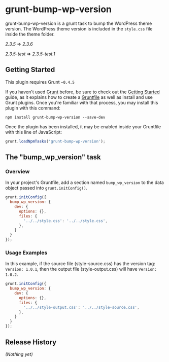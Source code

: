 # grunt-bump-wp-version

grunt-bump-wp-version is a grunt task to bump the WordPress theme version. The WordPress theme version is included in the `style.css` file inside the theme folder.

*2.3.5* => *2.3.6*

*2.3.5-test* => *2.3.5-test.1*


## Getting Started
This plugin requires Grunt `~0.4.5`

If you haven't used [Grunt](http://gruntjs.com/) before, be sure to check out the [Getting Started](http://gruntjs.com/getting-started) guide, as it explains how to create a [Gruntfile](http://gruntjs.com/sample-gruntfile) as well as install and use Grunt plugins. Once you're familiar with that process, you may install this plugin with this command:

```shell
npm install grunt-bump-wp-version --save-dev
```

Once the plugin has been installed, it may be enabled inside your Gruntfile with this line of JavaScript:

```js
grunt.loadNpmTasks('grunt-bump-wp-version');
```

## The "bump_wp_version" task

### Overview
In your project's Gruntfile, add a section named `bump_wp_version` to the data object passed into `grunt.initConfig()`.

```js
grunt.initConfig({
  bump_wp_version: {
    dev: {
      options: {},
      files: {
        '../../style.css': '../../style.css',
      },
    }
  }
});
```

### Usage Examples

In this example, if the source file (style-source.css) has the version tag: `Version: 1.0.1`, then the output file (style-output.css) will have `Version: 1.0.2`.


```js
grunt.initConfig({
  bump_wp_version: {
    dev: {
      options: {},
      files: {
        '../../style-output.css': '../../style-source.css',
      },
    }
  }
});
```



## Release History
_(Nothing yet)_
